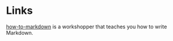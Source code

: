 Links
===
[how-to-markdown] is a workshopper that teaches you how to write Markdown.

[how-to-markdown]: //git.io/how-to-markdown